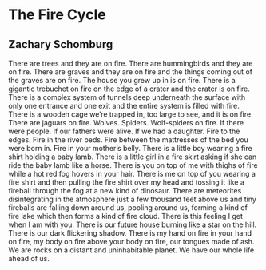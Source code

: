 # The Fire Cycle
## Zachary Schomburg
There are trees and they are on fire. There are hummingbirds and they are on
fire. There are graves and they are on fire and the things coming out of the
graves are on fire. The house you grew up in is on fire. There is a gigantic
trebuchet on fire on the edge of a crater and the crater is on fire. There is
a complex system of tunnels deep underneath the surface with only one entrance
and one exit and the entire system is filled with fire. There is a wooden cage
we’re trapped in, too large to see, and it is on fire. There are jaguars on
fire. Wolves. Spiders. Wolf-spiders on fire. If there were people. If our
fathers were alive. If we had a daughter. Fire to the edges. Fire in the river
beds. Fire between the mattresses of the bed you were born in. Fire in your
mother’s belly. There is a little boy wearing a fire shirt holding a baby
lamb. There is a little girl in a fire skirt asking if she can ride the baby
lamb like a horse. There is you on top of me with thighs of fire while a hot
red fog hovers in your hair. There is me on top of you wearing a fire shirt
and then pulling the fire shirt over my head and tossing it like a fireball
through the fog at a new kind of dinosaur. There are meteorites disintegrating
in the atmosphere just a few thousand feet above us and tiny fireballs are
falling down around us, pooling around us, forming a kind of fire lake which
then forms a kind of fire cloud. There is this feeling I get when I am with
you. There is our future house burning like a star on the hill. There is our
dark flickering shadow. There is my hand on fire in your hand on fire, my body
on fire above your body on fire, our tongues made of ash. We are rocks on a
distant and uninhabitable planet. We have our whole life ahead of us.